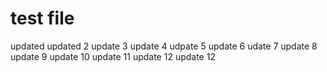 # test file
updated
updated 2
update 3
update 4
udpate 5
update 6
udate 7
update 8
update 9
update 10
update 11
update 12
update 12
